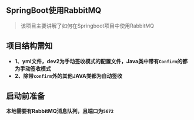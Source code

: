 ## SpringBoot使用RabbitMQ
> 该项目主要讲解了如何在Springboot项目中使用RabbitMQ
## 项目结构需知
* **1、yml文件，dev2为手动签收模式的配置文件，Java类中带有``Confirm``的都为手动签收模式**
* **2、除带``confirm``外的其他JAVA类都为自动签收**
## 启动前准备
**本地需要有RabbitMQ消息队列，且端口为``5672``**